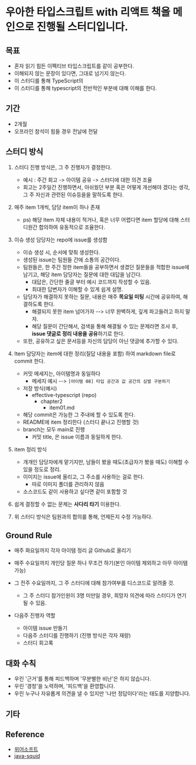 # 우아한 타입스크립트 with 리액트 책을 메인으로 진행될 스터디입니다.

## 목표

- 혼자 읽기 힘든 이펙티브 타입스크립트를 같이 공부한다.
- 이해되지 않는 문장이 있다면, 그대로 넘기지 않는다.
- 이 스터디를 통해 TypeScript의 
- 이 스터디를 통해 typescript의 전반적인 부분에 대해 이해를 한다.

## 기간
- 2개월
- 오프라인 참석이 힘들 경우 전날에 전달

## 스터디 방식

1. 스터디 진행 방식은, 그 주 진행자가 결정한다.
   - 예시 : 주간 회고 -> 아이템 공유 -> 스터디에 대한 의견 조율
   - 회고는 2주일간 진행하면서, 아쉬웠던 부분 혹은 어떻게 개선해야 겠다는 생각, 그 주 자신과 관련된 이슈등을을 말하도록 한다.

2. 매주 item 1개씩, 담당 item이 하나 존재
   - ps) 해당 Item 자체 내용이 적거나, 혹은 너무 어렵다면 item 할당에 대해 스터디원간 합의하여 유동적으로 조율한다.

3. 이슈 생성 담당자는 repo에 issue를 생성함
   - 이슈 생성 시, 순서에 맞춰 생성한다.
   - 생성된 issue는 팀원들 간에 소통의 공간이다.
   - 팀원들은, 한 주간 정한 item들을 공부하면서 생겼던 질문들을 적합한 issue에 남기고, 해당 item 담당자는 질문에 대한 대답을 남긴다.
     - 대답은, 간단한 줄글 부터 예시 코드까지 작성할 수 있음.
     - 최대한 답변자가 이해할 수 있게 쉽게 설명.
   - 담당자가 해결하지 못하는 질문, 내용은 매주 **목요일 미팅** 시간에 공유하여, 해결하도록 한다.
     - 해결되지 못한 item 넘어가자 --> 너무 완벽하게, 깊게 파고들려고 하지 말자.
     - 해당 질문이 간단해서, 검색을 통해 해결될 수 있는 문제라면 조사 후, **issue 댓글로 정리 내용을 공유**하기로 한다.
   - 또한, 공유하고 싶은 문서등을 자신의 담당이 아닌 댓글에 추가할 수 있다.
 
4. Item 담당자는 item에 대한 정리(질답 내용을 포함) 하여 markdown file로 commit 한다.
   - 커밋 메세지는, 아이템명과 동일하다 
     - 메세지 예시 --> `[아이템 08] 타입 공간과 값 공간의 심벌 구분하기`
   - 저장 방식(예시)
     - effective-typescript (repo)
       - chapter2
         - item01.md
   - 해당 commit은 가능한 그 주내에 할 수 있도록 한다.
   - README에 item 정리한다 (스터디 끝나고 진행할 것)
   - branch는 모두 main로 진행
     - 커밋 title, 은 issue 이름과 동일하게 한다.

5. item 정리 방식
   - 개개인 담당자에게 맡기지만, 남들이 봤을 때도(초급자가 봤을 때도) 이해할 수 있을 정도로 정리.
   - 이미지는 issue에 올리고, 그 주소를 사용하는 걸로 한다.
     - 따로 이미지 폴더를 관리하지 않음
   - 소스코드도 같이 사용하고 싶다면 같이 포함할 것

6. 쉽게 결정할 수 없는 문제는 **사다리 타기** 이용한다.

7. 위 스터디 방식은 팀원과의 합의를 통해, 언제든지 수정 가능하다.

## Ground Rule
- 매주 화요일까지 각자 아이템 정리 글 Github로 올리기
- 매주 수요일까지 개인당 질문 하나 무조건 하기(본인 아이템 제외하고 아무 아이템 가능)
- 그 전주 수요일까지, 그 주 스터디에 대해 참가여부를 디스코드로 알려줄 것.
  - 그 주 스터디 참가인원이 3명 미만일 경우, 희망자 의견에 따라 스터디가 연기 될 수 있음.

- 다음주 진행자 역할
  - 아이템 issue 만들기 
  - 다음주 스터디를 진행하기 (진행 방식은 각자 재량)
  - 스터디 회고록

## 대화 수칙

- 우린 '근거'를 통해 피드백하며 '무분별한 비난'은 하지 않습니다. 
- 우린 '경청'을 노력하며, '피드백'을 환영합니다. 
- 우린 누구나 자유롭게 의견을 낼 수 있지만 '나만 정답이다'라는 태도를 지양합니다. 
 

## 기타

## Reference
- [위어소프트](https://github.com/WeareSoft)
- [java-squid](https://github.com/java-squid/effective-java)
